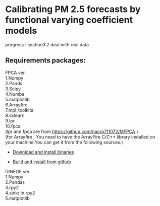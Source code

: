 # Calibrating PM 2.5 forecasts by functional varying coefficient models  
progress : section3.2 deal with real data  
## Requirements packages:
FPCA ver.  
1.Numpy  
2.Pands  
3.Scipy  
4.Numba  
5.matplotlib  
6.Arrayfire  
7.mpl_toolkits  
8.sklearn  
9.lpr  
10.fpca  
(lpr and fpca are from https://github.com/nacro711072/MFPCA )  
(for Arrayfire , You need to have the ArrayFire C/C++ library installed on your machine.You can get it from the following sources.)  

* [Download and install binaries](https://arrayfire.com/download-splash/?redirect\_to=/download)  

* [Build and install from github](https://github.com/arrayfire/arrayfire)  

DINEOF ver.  
1.Numpy  
2.Pandas  
3.rpy2  
4.sinkr in rpy2  
5.matplotlib
